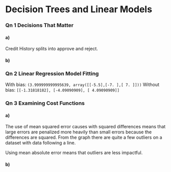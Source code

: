# Decision Trees and Linear Models

### Qn 1 Decisions That Matter
#### a)
Credit History splits into approve and reject.

#### b)


### Qn 2 Linear Regression Model Fitting
With bias: 
`(3.999999999995639, array([[-5.5],[-7. ],[ 7. ]]))`
Without bias:
`[[-1.31818182], [-4.09090909], [ 4.09090909]]`

### Qn 3 Examining Cost Functions
#### a)
The use of mean squared error causes with squared differences means that large errors are penalized more heavily than small errors because the differences are squared. From the graph there are quite a few outliers on a dataset with data following a line.

Using mean absolute error means that outliers are less impactful.


#### b) 